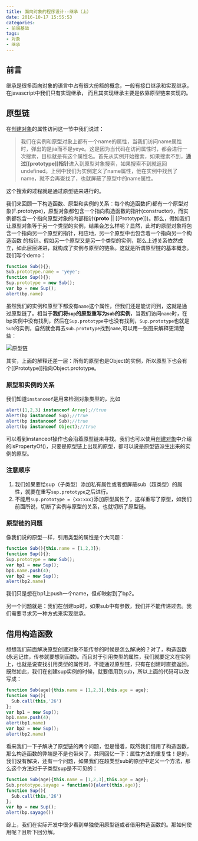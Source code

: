 ```yaml
---
title: 面向对象的程序设计--继承（上）
date: 2016-10-17 15:55:53
categories:
- 前端基础
tags: 
- 对象
- 继承
---
```


## 前言

继承是很多面向对象的语言中占有很大份额的概念，一般有接口继承和实现继承，在javascript中我们只有实现继承， 而且其实现继承主要是依靠原型链来实现的。

## 原型链

在[创建对象][1]的属性访问这一节中我们说过：

> 我们在实例和原型对象上都有一个name的属性，当我们访问name属性时，弹出的是jia而不是yeye。这是因为当代码在访问属性时，都会进行一次搜索，目标就是有这个属性名。首先从实例开始搜索，如果搜索不到，**通过[[prototype]]指针**进入到原型对象搜索，如果搜索不到就返回undefined。上例中我们为实例定义了name属性，他在实例中找到了name，就不会再查找了，也就屏蔽了原型中的name属性。

这个搜索的过程就是通过原型链来进行的。

我们来回顾一下构造函数、原型和实例的关系：每个构造函数(F)都有一个原型对象(F.prototype)，原型对象都包含一个指向构造函数的指针(constructor)，而实例都包含一个指向原型对象的内部指针(__proto__ || [[Prototype]])。那么，假如我们让原型对象等于另一个类型的实例，结果会怎么样呢？显然，此时的原型对象将包含一个指向另一个原型的指针，相应地，另一个原型中也包含着一个指向另一个构造函数
的指针。假如另一个原型又是另一个类型的实例，那么上述关系依然成立，如此层层递进，就构成了实例与原型的链条。这就是所谓原型链的基本概念。我们写个demo：

```javascript
function Sub(){};
Sub.prototype.name = 'yeye';
function Sup(){};
Sup.prototype = new Sub();
var bp = new Sup();
alert(bp.name)
```

虽然我们的实例和原型下都没有`name`这个属性，但我们还是能访问到，这就是通过原型链了。相当于**我们将`sup`的原型重写为`sub`的实例**，当我们访问`name`时，在bp实例中没有找到，然后在`Sup.prototype`中也没有找到，`Sup.prototype`也就是`Sub`的实例，自然就会再去`sub.prototype`找到`name`,可以用一张图来解释更清楚些：

![原型链][2]

其实，上面的解释还差一层：所有的原型也是Object的实例，所以原型下也会有个[[Prototype]]指向Object.prototype。

### 原型和实例的关系

我们知道`instanceof`是用来检测对象类型的，比如

```javascript
alert([1,2,3] instanceof Array);//true
alert(bp instanceof Sup);//true
alert(bp instanceof Sub);//true
alert(bp instanceof Object);//true
```

可以看到instanceof操作也会沿着原型链来寻找。我们也可以使用[创建对象][1]中介绍的isPropertyOf()，只要是原型链上出现的原型，都可以说是原型链派生出来的实例的原型。

### 注意顺序

 1. 我们如果要给sup（子类型）添加私有属性或者想屏蔽sub（超类型）的属性，就要在重写`sup.prototype`之后进行。
 2. 不能用`sup.prototype = {xx:xxx}`添加原型属性了，这样重写了原型，如我们前面所说，切断了实例与原型的关系，也就切断了原型链。

### 原型链的问题

像我们说的原型一样，引用类型的属性是个大问题：

```javascript
function Sub(){this.name = [1,2,3]};
function Sup(){};
Sup.prototype = new Sub();
var bp1 = new Sup();
bp1.name.push(4);
var bp2 = new Sup();
alert(bp2.name)
```

我们只是想在bp1上push一个name，但却映射到了bp2。

另一个问题就是：我们在创建bp时，如果sub中有参数，我们并不能传递过去。我们需要寻求另一种方式来实现继承。

## 借用构造函数

想想我们前面解决原型创建对象不能传参的时候是怎么解决的？对了，构造函数(永远记住，传参就要想到函数)。而且对于引用类型的属性，我们就要定义在实例上，也就是说查找引用类型的属性时，不能通过原型链，只有在创建时直接返回。既然如此，我们在创建sup实例的时候，就要借用到sub，所以上面的代码可以改写成：

```javascript
function Sub(age){this.name = [1,2,3],this.age = age};
function Sup(){
  Sub.call(this,'26')
};
var bp1 = new Sup();
bp1.name.push(4);
alert(bp1.name)
var bp2 = new Sup();
alert(bp2.name)
```

看来我们一下子解决了原型链的两个问题，但是慢着，既然我们借用了构造函数，那么构造函数的弊端是不是也带来了，共同回忆一下：属性方法的重复性！是的，我们没有解决，还有一个问题，如果我们在超类型sub的原型中定义一个方法，那么这个方法对于子类型sup是不可见的：

```javascript
function Sub(age){this.name = [1,2,3],this.age = age};
Sub.prototype.sayage = function(){alert(this.age)};
function Sup(){
  Sub.call(this,'26')
};
var bp = new Sup();
alert(bp.sayage())
```

综上，我们在实际开发中很少看到单独使用原型链或者借用构造函数的。那如何使用呢？且听下回分解。


  [1]: https://jiayechao.github.io/2016/10/10/%E9%9D%A2%E5%90%91%E5%AF%B9%E8%B1%A1%E7%9A%84%E7%A8%8B%E5%BA%8F%E8%AE%BE%E8%AE%A1-%E5%88%9B%E5%BB%BA%E5%AF%B9%E8%B1%A1%EF%BC%88%E4%B8%8A%EF%BC%89/
  [2]: /blog/imgs/frontend/yuanxinglian.png "yuanxinglian.png"
